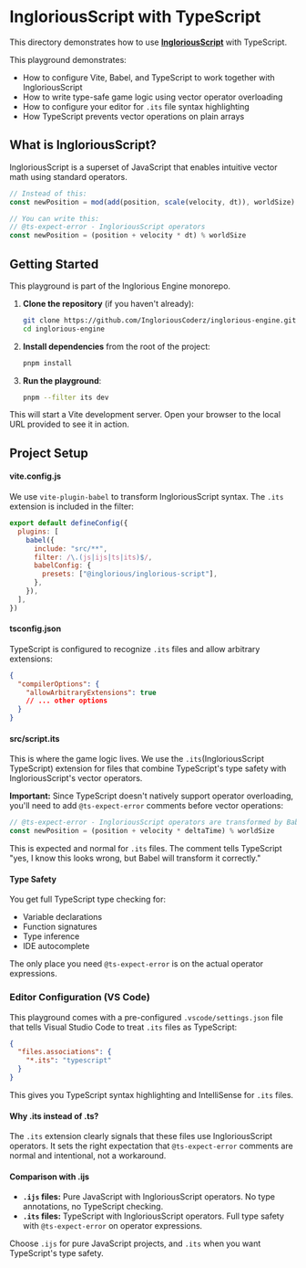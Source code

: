 # IngloriousScript with TypeScript

This directory demonstrates how to use **[IngloriousScript](https://github.com/IngloriousCoderz/inglorious-engine/tree/main/packages/babel-plugin-inglorious-script)** with TypeScript.

This playground demonstrates:

- How to configure Vite, Babel, and TypeScript to work together with IngloriousScript
- How to write type-safe game logic using vector operator overloading
- How to configure your editor for `.its` file syntax highlighting
- How TypeScript prevents vector operations on plain arrays

## What is IngloriousScript?

IngloriousScript is a superset of JavaScript that enables intuitive vector math using standard operators.

```typescript
// Instead of this:
const newPosition = mod(add(position, scale(velocity, dt)), worldSize)

// You can write this:
// @ts-expect-error - IngloriousScript operators
const newPosition = (position + velocity * dt) % worldSize
```

## Getting Started

This playground is part of the Inglorious Engine monorepo.

1. **Clone the repository** (if you haven't already):

   ```bash
   git clone https://github.com/IngloriousCoderz/inglorious-engine.git
   cd inglorious-engine
   ```

2. **Install dependencies** from the root of the project:

   ```bash
   pnpm install
   ```

3. **Run the playground**:

   ```bash
   pnpm --filter its dev
   ```

This will start a Vite development server. Open your browser to the local URL provided to see it in action.

## Project Setup

#### vite.config.js

We use `vite-plugin-babel` to transform IngloriousScript syntax. The `.its` extension is included in the filter:

```javascript
export default defineConfig({
  plugins: [
    babel({
      include: "src/**",
      filter: /\.(js|ijs|ts|its)$/,
      babelConfig: {
        presets: ["@inglorious/inglorious-script"],
      },
    }),
  ],
})
```

#### tsconfig.json

TypeScript is configured to recognize `.its` files and allow arbitrary extensions:

```json
{
  "compilerOptions": {
    "allowArbitraryExtensions": true
    // ... other options
  }
}
```

#### src/script.its

This is where the game logic lives. We use the `.its`(IngloriousScript TypeScript) extension for files that combine TypeScript's type safety with IngloriousScript's vector operators.

**Important:** Since TypeScript doesn't natively support operator overloading, you'll need to add `@ts-expect-error` comments before vector operations:

```typescript
// @ts-expect-error - IngloriousScript operators are transformed by Babel
const newPosition = (position + velocity * deltaTime) % worldSize
```

This is expected and normal for `.its` files. The comment tells TypeScript "yes, I know this looks wrong, but Babel will transform it correctly."

#### Type Safety

You get full TypeScript type checking for:

- Variable declarations
- Function signatures
- Type inference
- IDE autocomplete

The only place you need `@ts-expect-error` is on the actual operator expressions.

### Editor Configuration (VS Code)

This playground comes with a pre-configured `.vscode/settings.json` file that tells Visual Studio Code to treat `.its` files as TypeScript:

```json
{
  "files.associations": {
    "*.its": "typescript"
  }
}
```

This gives you TypeScript syntax highlighting and IntelliSense for `.its` files.

#### Why .its instead of .ts?

The `.its` extension clearly signals that these files use IngloriousScript operators. It sets the right expectation that `@ts-expect-error` comments are normal and intentional, not a workaround.

#### Comparison with .ijs

- **`.ijs` files:** Pure JavaScript with IngloriousScript operators. No type annotations, no TypeScript checking.
- **`.its` files:** TypeScript with IngloriousScript operators. Full type safety with `@ts-expect-error` on operator expressions.

Choose `.ijs` for pure JavaScript projects, and `.its` when you want TypeScript's type safety.
